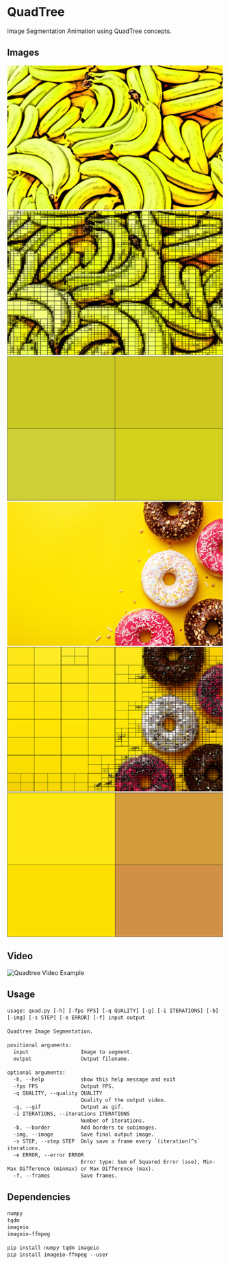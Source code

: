 # QuadTree

Image Segmentation Animation using QuadTree concepts.

## Images

<img src="Results/bananas.jpg" alt="Bananas" />
<img src="Results/bananas_quad.png" alt="Segmented Bananas" />
<img src="Results/bananas.gif" alt="Bananas GIF" />
<img src="Results/donuts.jpg" alt="Donuts" />
<img src="Results/donuts_quad.png" alt="Segmented Donuts" />
<img src="Results/donuts.gif" alt="Donuts GIF" />

## Video

<img src="Results/columbo.gif" alt="Quadtree Video Example" />

## Usage

```
usage: quad.py [-h] [-fps FPS] [-q QUALITY] [-g] [-i ITERATIONS] [-b] [-img] [-s STEP] [-e ERROR] [-f] input output

Quadtree Image Segmentation.

positional arguments:
  input                 Image to segment.
  output                Output filename.

optional arguments:
  -h, --help            show this help message and exit
  -fps FPS              Output FPS.
  -q QUALITY, --quality QUALITY
                        Quality of the output video.
  -g, --gif             Output as gif.
  -i ITERATIONS, --iterations ITERATIONS
                        Number of iterations.
  -b, --border          Add borders to subimages.
  -img, --image         Save final output image.
  -s STEP, --step STEP  Only save a frame every `(iteration)^s` iterations.
  -e ERROR, --error ERROR
                        Error type: Sum of Squared Error (sse), Min-Max Difference (minmax) or Max Difference (max).
  -f, --frames          Save frames.
```

## Dependencies

```
numpy
tqdm
imageio
imageio-ffmpeg

pip install numpy tqdm imageio
pip install imageio-ffmpeg --user
```